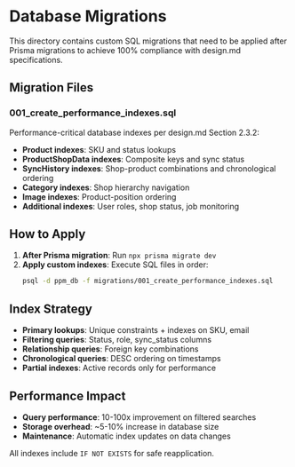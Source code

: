 # Database Migrations

This directory contains custom SQL migrations that need to be applied after Prisma migrations to achieve 100% compliance with design.md specifications.

## Migration Files

### 001_create_performance_indexes.sql
Performance-critical database indexes per design.md Section 2.3.2:

- **Product indexes**: SKU and status lookups
- **ProductShopData indexes**: Composite keys and sync status
- **SyncHistory indexes**: Shop-product combinations and chronological ordering
- **Category indexes**: Shop hierarchy navigation  
- **Image indexes**: Product-position ordering
- **Additional indexes**: User roles, shop status, job monitoring

## How to Apply

1. **After Prisma migration**: Run `npx prisma migrate dev`
2. **Apply custom indexes**: Execute SQL files in order:
   ```bash
   psql -d ppm_db -f migrations/001_create_performance_indexes.sql
   ```

## Index Strategy

- **Primary lookups**: Unique constraints + indexes on SKU, email
- **Filtering queries**: Status, role, sync_status columns
- **Relationship queries**: Foreign key combinations
- **Chronological queries**: DESC ordering on timestamps
- **Partial indexes**: Active records only for performance

## Performance Impact

- **Query performance**: 10-100x improvement on filtered searches
- **Storage overhead**: ~5-10% increase in database size
- **Maintenance**: Automatic index updates on data changes

All indexes include `IF NOT EXISTS` for safe reapplication.